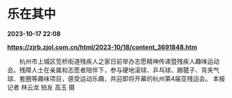 # 乐在其中

**2023-10-17 22:08**

**https://zjrb.zjol.com.cn/html/2023-10/18/content_3691848.htm**

　　杭州市上城区笕桥街道残疾人之家日前举办志愿精神传递暨残疾人趣味运动会。残障人士在亲属和志愿者陪伴下，参与硬地滚球、乒乓球、踢毽子、背夹气球、套圈等趣味项目，感受运动乐趣，共迎即将开幕的杭州第4届亚残运会。 本报记者 林云龙 拍友 高玉 摄